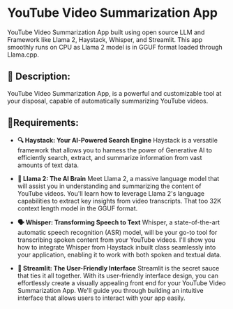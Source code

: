 # YouTube Video Summarization App
YouTube Video Summarization App built using open source LLM and Framework like Llama 2, Haystack, Whisper, and Streamlit. This app smoothly runs on CPU as Llama 2 model is in GGUF format loaded through Llama.cpp.

## 📝 Description:
YouTube Video Summarization App, is a powerful and customizable tool at your disposal, capable of automatically summarizing YouTube videos. 

## 💫Requirements:

- **🔍 Haystack: Your AI-Powered Search Engine**
Haystack is a versatile framework that allows you to harness the power of Generative AI to efficiently search, extract, and summarize information from vast amounts of text data. 

- **🤖 Llama 2: The AI Brain**
Meet Llama 2, a massive language model that will assist you in understanding and summarizing the content of YouTube videos. You'll learn how to leverage Llama 2's language capabilities to extract key insights from video transcripts. That too 32K context length model in the GGUF format.

- **🗣️ Whisper: Transforming Speech to Text**
Whisper, a state-of-the-art automatic speech recognition (ASR) model, will be your go-to tool for transcribing spoken content from your YouTube videos. I'll show you how to integrate Whisper from Haystack inbuilt class seamlessly into your application, enabling it to work with both spoken and textual data.

- **🚀 Streamlit: The User-Friendly Interface**
Streamlit is the secret sauce that ties it all together. With its user-friendly interface design, you can effortlessly create a visually appealing front end for your YouTube Video Summarization App. We'll guide you through building an intuitive interface that allows users to interact with your app easily.


